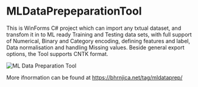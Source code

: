# MLDataPrepeparationTool
This is WinForms C# project which can import any txtual dataset, and transfom it in to ML ready Training and Testing data sets, with full support of Numerical, Binary and Category encoding, defining features and label, Data normalisation and handling Missing values.
Beside general export options, the Tool supports CNTK format.

![ML Data Preparation Tool](https://bhrnjica.files.wordpress.com/2018/03/2018-03-01_9-56-25.png?w=604&h=231) 

More ifnormation can be found at https://bhrnjica.net/tag/mldataprep/ 
